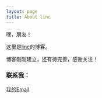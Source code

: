 ```yaml
---
layout: page
title: About linc
---
```


嘿，朋友！


这里是[linc][]的博客。

博客刚刚建立，还有待完善，感谢关注！

<!-- 这里，尤其感谢BeiYuu的劳动成果，本博客的大部分延用了<a href="http://BeiYuu.com" target="_blank">www.beiyuu.com</a>中的代码。
-->

<h3>联系我：</h3>

<a href="" title="邮箱" onclick="alert('linclee的Gmail:lincleejun@gmail.com');return false;">我的Email</a>


[linc]: http://linc.github.com "lincleejun"
